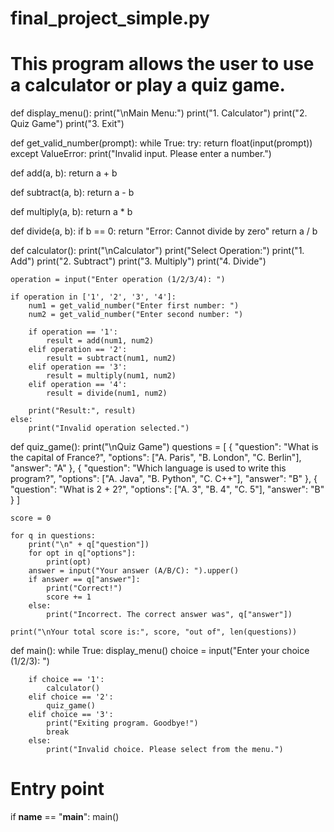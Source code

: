# final_project_simple.py
# This program allows the user to use a calculator or play a quiz game.

def display_menu():
    print("\nMain Menu:")
    print("1. Calculator")
    print("2. Quiz Game")
    print("3. Exit")

def get_valid_number(prompt):
    while True:
        try:
            return float(input(prompt))
        except ValueError:
            print("Invalid input. Please enter a number.")

def add(a, b):
    return a + b

def subtract(a, b):
    return a - b

def multiply(a, b):
    return a * b

def divide(a, b):
    if b == 0:
        return "Error: Cannot divide by zero"
    return a / b

def calculator():
    print("\nCalculator")
    print("Select Operation:")
    print("1. Add")
    print("2. Subtract")
    print("3. Multiply")
    print("4. Divide")

    operation = input("Enter operation (1/2/3/4): ")

    if operation in ['1', '2', '3', '4']:
        num1 = get_valid_number("Enter first number: ")
        num2 = get_valid_number("Enter second number: ")

        if operation == '1':
            result = add(num1, num2)
        elif operation == '2':
            result = subtract(num1, num2)
        elif operation == '3':
            result = multiply(num1, num2)
        elif operation == '4':
            result = divide(num1, num2)

        print("Result:", result)
    else:
        print("Invalid operation selected.")

def quiz_game():
    print("\nQuiz Game")
    questions = [
        {
            "question": "What is the capital of France?",
            "options": ["A. Paris", "B. London", "C. Berlin"],
            "answer": "A"
        },
        {
            "question": "Which language is used to write this program?",
            "options": ["A. Java", "B. Python", "C. C++"],
            "answer": "B"
        },
        {
            "question": "What is 2 + 2?",
            "options": ["A. 3", "B. 4", "C. 5"],
            "answer": "B"
        }
    ]

    score = 0

    for q in questions:
        print("\n" + q["question"])
        for opt in q["options"]:
            print(opt)
        answer = input("Your answer (A/B/C): ").upper()
        if answer == q["answer"]:
            print("Correct!")
            score += 1
        else:
            print("Incorrect. The correct answer was", q["answer"])

    print("\nYour total score is:", score, "out of", len(questions))

def main():
    while True:
        display_menu()
        choice = input("Enter your choice (1/2/3): ")

        if choice == '1':
            calculator()
        elif choice == '2':
            quiz_game()
        elif choice == '3':
            print("Exiting program. Goodbye!")
            break
        else:
            print("Invalid choice. Please select from the menu.")

# Entry point
if __name__ == "__main__":
    main()
